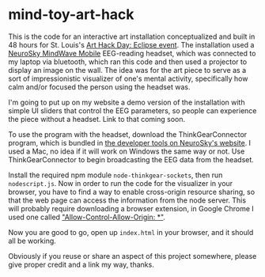 # mind-toy-art-hack

This is the code for an interactive art installation conceptualized and built in 48 hours for St. Louis's [Art Hack Day: Eclipse event](http://www.arthackday.net/events/eclipse-stlouis). The installation used a [NeuroSky MindWave Mobile](https://store.neurosky.com/pages/mindwave) EEG-reading headset, which was connected to my laptop via bluetooth, which ran this code and then used a projector to display an image on the wall. The idea was for the art piece to serve as a sort of impressionistic visualizer of one's mental activity, specifically how calm and/or focused the person using the headset was. 

I'm going to put up on my website a demo version of the installation with simple UI sliders that control the EEG parameters, so people can experience the piece without a headset. Link to that coming soon. 

To use the program with the headset, download the ThinkGearConnector program, which is bundled in [the developer tools on NeuroSky's website](http://developer.neurosky.com/docs/doku.php?id=mdt2.5). I used a Mac, no idea if it will work on Windows the same way or not. Use ThinkGearConnector to begin broadcasting the EEG data from the headset. 

Install the required npm module `node-thinkgear-sockets`, then run `nodescript.js`. Now in order to run the code for the visualizer in your browser, you have to find a way to enable cross-origin resource sharing, so that the web page can access the information from the node server. This will probably require downloading a browser extension, in Google Chrome I used one called ["Allow-Control-Allow-Origin: *"](https://chrome.google.com/webstore/detail/allow-control-allow-origi/nlfbmbojpeacfghkpbjhddihlkkiljbi).

Now you are good to go, open up `index.html` in your browser, and it should all be working. 

Obviously if you reuse or share an aspect of this project somewhere, please give proper credit and a link my way, thanks. 